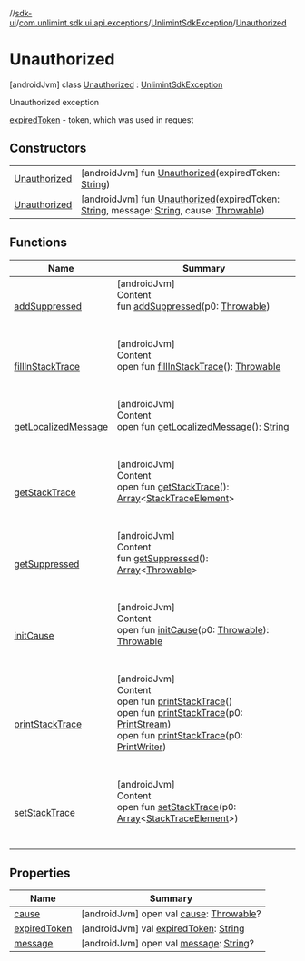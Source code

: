 //[sdk-ui](../../../../index.md)/[com.unlimint.sdk.ui.api.exceptions](../../index.md)/[UnlimintSdkException](../index.md)/[Unauthorized](index.md)



# Unauthorized  
 [androidJvm] class [Unauthorized](index.md) : [UnlimintSdkException](../index.md)

Unauthorized exception



[expiredToken](expired-token.md) - token, which was used in request

   


## Constructors  
  
| | |
|---|---|
| <a name="com.unlimint.sdk.ui.api.exceptions/UnlimintSdkException.Unauthorized/Unauthorized/#kotlin.String/PointingToDeclaration/"></a>[Unauthorized](-unauthorized.md)| <a name="com.unlimint.sdk.ui.api.exceptions/UnlimintSdkException.Unauthorized/Unauthorized/#kotlin.String/PointingToDeclaration/"></a> [androidJvm] fun [Unauthorized](-unauthorized.md)(expiredToken: [String](https://kotlinlang.org/api/latest/jvm/stdlib/kotlin/-string/index.html))   <br>|
| <a name="com.unlimint.sdk.ui.api.exceptions/UnlimintSdkException.Unauthorized/Unauthorized/#kotlin.String#kotlin.String#kotlin.Throwable/PointingToDeclaration/"></a>[Unauthorized](-unauthorized.md)| <a name="com.unlimint.sdk.ui.api.exceptions/UnlimintSdkException.Unauthorized/Unauthorized/#kotlin.String#kotlin.String#kotlin.Throwable/PointingToDeclaration/"></a> [androidJvm] fun [Unauthorized](-unauthorized.md)(expiredToken: [String](https://kotlinlang.org/api/latest/jvm/stdlib/kotlin/-string/index.html), message: [String](https://kotlinlang.org/api/latest/jvm/stdlib/kotlin/-string/index.html), cause: [Throwable](https://kotlinlang.org/api/latest/jvm/stdlib/kotlin/-throwable/index.html))   <br>|


## Functions  
  
|  Name |  Summary | 
|---|---|
| <a name="kotlin/Throwable/addSuppressed/#kotlin.Throwable/PointingToDeclaration/"></a>[addSuppressed](../-internal-error/index.md#%5Bkotlin%2FThrowable%2FaddSuppressed%2F%23kotlin.Throwable%2FPointingToDeclaration%2F%5D%2FFunctions%2F-1589345172)| <a name="kotlin/Throwable/addSuppressed/#kotlin.Throwable/PointingToDeclaration/"></a>[androidJvm]  <br>Content  <br>fun [addSuppressed](../-internal-error/index.md#%5Bkotlin%2FThrowable%2FaddSuppressed%2F%23kotlin.Throwable%2FPointingToDeclaration%2F%5D%2FFunctions%2F-1589345172)(p0: [Throwable](https://kotlinlang.org/api/latest/jvm/stdlib/kotlin/-throwable/index.html))  <br><br><br>|
| <a name="kotlin/Throwable/fillInStackTrace/#/PointingToDeclaration/"></a>[fillInStackTrace](../-internal-error/index.md#%5Bkotlin%2FThrowable%2FfillInStackTrace%2F%23%2FPointingToDeclaration%2F%5D%2FFunctions%2F-1589345172)| <a name="kotlin/Throwable/fillInStackTrace/#/PointingToDeclaration/"></a>[androidJvm]  <br>Content  <br>open fun [fillInStackTrace](../-internal-error/index.md#%5Bkotlin%2FThrowable%2FfillInStackTrace%2F%23%2FPointingToDeclaration%2F%5D%2FFunctions%2F-1589345172)(): [Throwable](https://kotlinlang.org/api/latest/jvm/stdlib/kotlin/-throwable/index.html)  <br><br><br>|
| <a name="kotlin/Throwable/getLocalizedMessage/#/PointingToDeclaration/"></a>[getLocalizedMessage](../-internal-error/index.md#%5Bkotlin%2FThrowable%2FgetLocalizedMessage%2F%23%2FPointingToDeclaration%2F%5D%2FFunctions%2F-1589345172)| <a name="kotlin/Throwable/getLocalizedMessage/#/PointingToDeclaration/"></a>[androidJvm]  <br>Content  <br>open fun [getLocalizedMessage](../-internal-error/index.md#%5Bkotlin%2FThrowable%2FgetLocalizedMessage%2F%23%2FPointingToDeclaration%2F%5D%2FFunctions%2F-1589345172)(): [String](https://kotlinlang.org/api/latest/jvm/stdlib/kotlin/-string/index.html)  <br><br><br>|
| <a name="kotlin/Throwable/getStackTrace/#/PointingToDeclaration/"></a>[getStackTrace](../-internal-error/index.md#%5Bkotlin%2FThrowable%2FgetStackTrace%2F%23%2FPointingToDeclaration%2F%5D%2FFunctions%2F-1589345172)| <a name="kotlin/Throwable/getStackTrace/#/PointingToDeclaration/"></a>[androidJvm]  <br>Content  <br>open fun [getStackTrace](../-internal-error/index.md#%5Bkotlin%2FThrowable%2FgetStackTrace%2F%23%2FPointingToDeclaration%2F%5D%2FFunctions%2F-1589345172)(): [Array](https://kotlinlang.org/api/latest/jvm/stdlib/kotlin/-array/index.html)<[StackTraceElement](https://developer.android.com/reference/kotlin/java/lang/StackTraceElement.html)>  <br><br><br>|
| <a name="kotlin/Throwable/getSuppressed/#/PointingToDeclaration/"></a>[getSuppressed](../-internal-error/index.md#%5Bkotlin%2FThrowable%2FgetSuppressed%2F%23%2FPointingToDeclaration%2F%5D%2FFunctions%2F-1589345172)| <a name="kotlin/Throwable/getSuppressed/#/PointingToDeclaration/"></a>[androidJvm]  <br>Content  <br>fun [getSuppressed](../-internal-error/index.md#%5Bkotlin%2FThrowable%2FgetSuppressed%2F%23%2FPointingToDeclaration%2F%5D%2FFunctions%2F-1589345172)(): [Array](https://kotlinlang.org/api/latest/jvm/stdlib/kotlin/-array/index.html)<[Throwable](https://kotlinlang.org/api/latest/jvm/stdlib/kotlin/-throwable/index.html)>  <br><br><br>|
| <a name="kotlin/Throwable/initCause/#kotlin.Throwable/PointingToDeclaration/"></a>[initCause](../-internal-error/index.md#%5Bkotlin%2FThrowable%2FinitCause%2F%23kotlin.Throwable%2FPointingToDeclaration%2F%5D%2FFunctions%2F-1589345172)| <a name="kotlin/Throwable/initCause/#kotlin.Throwable/PointingToDeclaration/"></a>[androidJvm]  <br>Content  <br>open fun [initCause](../-internal-error/index.md#%5Bkotlin%2FThrowable%2FinitCause%2F%23kotlin.Throwable%2FPointingToDeclaration%2F%5D%2FFunctions%2F-1589345172)(p0: [Throwable](https://kotlinlang.org/api/latest/jvm/stdlib/kotlin/-throwable/index.html)): [Throwable](https://kotlinlang.org/api/latest/jvm/stdlib/kotlin/-throwable/index.html)  <br><br><br>|
| <a name="kotlin/Throwable/printStackTrace/#/PointingToDeclaration/"></a>[printStackTrace](../-internal-error/index.md#%5Bkotlin%2FThrowable%2FprintStackTrace%2F%23%2FPointingToDeclaration%2F%5D%2FFunctions%2F-1589345172)| <a name="kotlin/Throwable/printStackTrace/#/PointingToDeclaration/"></a>[androidJvm]  <br>Content  <br>open fun [printStackTrace](../-internal-error/index.md#%5Bkotlin%2FThrowable%2FprintStackTrace%2F%23%2FPointingToDeclaration%2F%5D%2FFunctions%2F-1589345172)()  <br>open fun [printStackTrace](../-internal-error/index.md#%5Bkotlin%2FThrowable%2FprintStackTrace%2F%23java.io.PrintStream%2FPointingToDeclaration%2F%5D%2FFunctions%2F-1589345172)(p0: [PrintStream](https://developer.android.com/reference/kotlin/java/io/PrintStream.html))  <br>open fun [printStackTrace](../-internal-error/index.md#%5Bkotlin%2FThrowable%2FprintStackTrace%2F%23java.io.PrintWriter%2FPointingToDeclaration%2F%5D%2FFunctions%2F-1589345172)(p0: [PrintWriter](https://developer.android.com/reference/kotlin/java/io/PrintWriter.html))  <br><br><br>|
| <a name="kotlin/Throwable/setStackTrace/#kotlin.Array[java.lang.StackTraceElement]/PointingToDeclaration/"></a>[setStackTrace](../-internal-error/index.md#%5Bkotlin%2FThrowable%2FsetStackTrace%2F%23kotlin.Array%5Bjava.lang.StackTraceElement%5D%2FPointingToDeclaration%2F%5D%2FFunctions%2F-1589345172)| <a name="kotlin/Throwable/setStackTrace/#kotlin.Array[java.lang.StackTraceElement]/PointingToDeclaration/"></a>[androidJvm]  <br>Content  <br>open fun [setStackTrace](../-internal-error/index.md#%5Bkotlin%2FThrowable%2FsetStackTrace%2F%23kotlin.Array%5Bjava.lang.StackTraceElement%5D%2FPointingToDeclaration%2F%5D%2FFunctions%2F-1589345172)(p0: [Array](https://kotlinlang.org/api/latest/jvm/stdlib/kotlin/-array/index.html)<[StackTraceElement](https://developer.android.com/reference/kotlin/java/lang/StackTraceElement.html)>)  <br><br><br>|


## Properties  
  
|  Name |  Summary | 
|---|---|
| <a name="com.unlimint.sdk.ui.api.exceptions/UnlimintSdkException.Unauthorized/cause/#/PointingToDeclaration/"></a>[cause](index.md#%5Bcom.unlimint.sdk.ui.api.exceptions%2FUnlimintSdkException.Unauthorized%2Fcause%2F%23%2FPointingToDeclaration%2F%5D%2FProperties%2F-1589345172)| <a name="com.unlimint.sdk.ui.api.exceptions/UnlimintSdkException.Unauthorized/cause/#/PointingToDeclaration/"></a> [androidJvm] open val [cause](index.md#%5Bcom.unlimint.sdk.ui.api.exceptions%2FUnlimintSdkException.Unauthorized%2Fcause%2F%23%2FPointingToDeclaration%2F%5D%2FProperties%2F-1589345172): [Throwable](https://kotlinlang.org/api/latest/jvm/stdlib/kotlin/-throwable/index.html)?   <br>|
| <a name="com.unlimint.sdk.ui.api.exceptions/UnlimintSdkException.Unauthorized/expiredToken/#/PointingToDeclaration/"></a>[expiredToken](expired-token.md)| <a name="com.unlimint.sdk.ui.api.exceptions/UnlimintSdkException.Unauthorized/expiredToken/#/PointingToDeclaration/"></a> [androidJvm] val [expiredToken](expired-token.md): [String](https://kotlinlang.org/api/latest/jvm/stdlib/kotlin/-string/index.html)   <br>|
| <a name="com.unlimint.sdk.ui.api.exceptions/UnlimintSdkException.Unauthorized/message/#/PointingToDeclaration/"></a>[message](index.md#%5Bcom.unlimint.sdk.ui.api.exceptions%2FUnlimintSdkException.Unauthorized%2Fmessage%2F%23%2FPointingToDeclaration%2F%5D%2FProperties%2F-1589345172)| <a name="com.unlimint.sdk.ui.api.exceptions/UnlimintSdkException.Unauthorized/message/#/PointingToDeclaration/"></a> [androidJvm] open val [message](index.md#%5Bcom.unlimint.sdk.ui.api.exceptions%2FUnlimintSdkException.Unauthorized%2Fmessage%2F%23%2FPointingToDeclaration%2F%5D%2FProperties%2F-1589345172): [String](https://kotlinlang.org/api/latest/jvm/stdlib/kotlin/-string/index.html)?   <br>|

